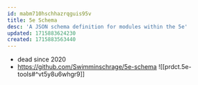 ```yaml
---
id: mabm710hschhazrqguis95v
title: 5e Schema
desc: 'A JSON schema definition for modules within the 5e'
updated: 1715883624230
created: 1715883563440
---
```


- dead since 2020
- https://github.com/Swimminschrage/5e-schema
![[prdct.5e-tools#^vt5y8u6whgr9]]